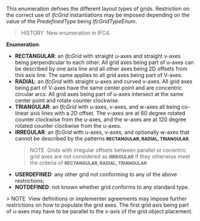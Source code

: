 This enumeration defines the different layout types of grids. Restriction on the correct use of _IfcGrid_ instantiations may be imposed depending on the value of the _PredefinedType_ being _IfcGridTypeEnum_.

> HISTORY&nbsp; New enumeration in IFC4.

**Enumeration**:

<ul>
      <li>
        <b>RECTANGULAR</b>:
        an <em>IfcGrid</em> with straight u-axes and straight
        v-axes being perpendicular to each other. All grid axes
        being part of u-axes can be described by one axis line and
        all other axes being 2D offsets from this axis line. The
        same applies to all grid axes being part of V-axes.
      </li>
      <li>
        <b>RADIAL</b>: an
        <em>IfcGrid</em> with straight u-axes and curved v-axes.
        All grid axes being part of V-axes have the same center
        point and are concentric circular arcs. All grid axes being
        part of u-axes intersect at the same center point and
        rotate counter clockwise.
      </li>
      <li>
        <b>TRIANGULAR</b>:
        an <em>IfcGrid</em> with u-axes, v-axes, and w-axes all
        being co-linear axis lines with a 2D offset. The v-axes are
        at 60 degree rotated counter clockwise from the u-axes, and
        the w-axes are at 120 degree rotated counter clockwise from
        the u-axes.
      </li>
      <li>
        <b>IRREGULAR</b>: an
        <em>IfcGrid</em> with u-axes, v-axes, and optionally w-axes
        that cannot be described by the patterns <span style="font-size:smaller; font-weight:bold;">RECTANGULAR, RADIAL,
        TRIANGULAR</span>.
        <blockquote class="note">
          NOTE&nbsp; Grids with irregular offsets between parallel
          or cocentric grid axes are not considered as <span style="font-size:smaller; font-weight:bold;">IRREGULAR</span>
          if they otherwise meet the criteria of <span style="font-size:smaller; font-weight:bold;">RECTANGULAR,
          RADIAL, TRIANGULAR</span>
        </blockquote>
      </li>
      <li>
        <b>USERDEFINED</b>:
        any other grid not conforming to any of the above
        restrictions;
      </li>
      <li>
        <b>NOTDEFINED</b>:
        not known whether grid conforms to any standard type.
      </li>
    </ul>
> NOTE&nbsp; View definitions or implementer agreements may impose further restrictions on how to populate the grid axes. The first grid axis being part of u-axes may have to be parallel to the x-axis of the grid object placement.